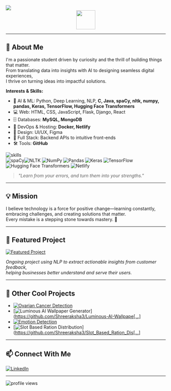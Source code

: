 <!-- Profile README for Shreeraksha3 -->

<img src="https://readme-typing-svg.demolab.com?font=Fira+Code&duration=2500&pause=500&color=4A90E2&width=435&lines=Hi+there%2C+I'm+Shreeraksha+%F0%9F%91%8B;AI+%26+Full+Stack+Enthusiast;Welcome+to+my+[...]" />

<img src="https://media.giphy.com/media/hvRJCLFzcasrR4ia7z/giphy.gif" width="60" style="display: block; margin: 0 auto;" />

---

## 🚀 About Me

I'm a passionate student driven by curiosity and the thrill of building things that matter.  
From translating data into insights with AI to designing seamless digital experiences,  
I thrive on turning ideas into impactful solutions.

**Interests & Skills:**
- 🔬 AI & ML: Python, Deep Learning, NLP, **C, Java, spaCy, nltk, numpy, pandas, Keras, TensorFlow, Hugging Face Transformers**
- 💻 Web: HTML, CSS, JavaScript, Flask, Django, React
- 🗄️ Databases: **MySQL, MongoDB**
- 🐳 DevOps & Hosting: **Docker, Netlify**
- 🎨 Design: UI/UX, Figma
- 🧩 Full Stack: Backend APIs to intuitive front-ends
- 🛠️ Tools: **GitHub**

<img src="https://skillicons.dev/icons?i=python,java,c,mysql,mongodb,html,css,js,react,flask,django,figma,github,docker&perline=8" alt="skills" />
<br>
<img src="https://img.shields.io/badge/spaCy-08C?logo=spacy&logoColor=white&style=flat-square" alt="spaCy"/><img src="https://img.shields.io/badge/NLTK-009688?logo=nltk&logoColor=white&style=flat-square" alt="NLTK"/>
<img src="https://img.shields.io/badge/Numpy-013243?logo=numpy&logoColor=white&style=flat-square" alt="NumPy"/>
<img src="https://img.shields.io/badge/Pandas-150458?logo=pandas&logoColor=white&style=flat-square" alt="Pandas"/>
<img src="https://img.shields.io/badge/Keras-D00000?logo=keras&logoColor=white&style=flat-square" alt="Keras"/>
<img src="https://img.shields.io/badge/TensorFlow-FF6F00?logo=tensorflow&logoColor=white&style=flat-square" alt="TensorFlow"/>
<img src="https://img.shields.io/badge/HuggingFace%20Transformers-FFD21F?logo=huggingface&logoColor=black&style=flat-square" alt="Hugging Face Transformers"/>
<img src="https://img.shields.io/badge/Netlify-00C7B7?logo=netlify&logoColor=white&style=flat-square" alt="Netlify"/>

> _"Learn from your errors, and turn them into your strengths."_

---

## 💡 Mission

I believe technology is a force for positive change—learning constantly, embracing challenges, and creating solutions that matter.  
Every mistake is a stepping stone towards mastery. 🚀

---

## 🌟 Featured Project

<a href="https://github.com/PotlapelliHarshita/Extracting-Insights-from-Customer-Feedback">
  <img src="https://img.shields.io/badge/Customer%20Review%20Insight%20AI-NLP%20powered-4A90E2?style=for-the-badge&logo=python&logoColor=white" alt="Featured Project"/>
</a>

_Ongoing project using NLP to extract actionable insights from customer feedback,  
helping businesses better understand and serve their users._

---

## 📌 Other Cool Projects

- [![Ovarian Cancer Detection](https://img.shields.io/badge/Ovarian%20Cancer%20Detection-Deep%20Learning-9B59B6?style=flat-square)](https://github.com/Shreeraksha3/Ovarian_Cancer_Detection)
- [![Luminous AI Wallpaper Generator](https://img.shields.io/badge/Luminous%20AI%20Wallpaper%20Generator-Generative%20AI-4A90E2?style=flat-square)](https://github.com/Shreeraksha3/Luminous-AI-Wallpape[...]
- [![Emotion Detection](https://img.shields.io/badge/Emotion%20Detection-Computer%20Vision-27AE60?style=flat-square)](https://github.com/Shreeraksha3/Emotion-Detection)
- [![Slot Based Ration Distribution](https://img.shields.io/badge/Slot%20Based%20Ration%20Distribution-Public%20Service-F1C40F?style=flat-square)](https://github.com/Shreeraksha3/Slot_Based_Ration_Dis[...]

---

## 📫 Connect With Me

[![LinkedIn](https://img.shields.io/badge/LinkedIn-blue?logo=linkedin&logoColor=white&style=for-the-badge)](https://www.linkedin.com/in/shreeraksha-ch-4a3475265/)

---

<img src="https://komarev.com/ghpvc/?username=Shreeraksha3&style=flat-square&color=4A90E2" alt="profile views"/>
